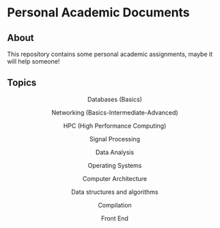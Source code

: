 # Personal Academic Documents
<h2 align="left">About</h2>
<div >
     <p>
     This repository contains some personal academic assignments, maybe it will help someone!
     </p>
</div>
<h2 align="left">Topics</h2>
<div align="center">
   <p>Databases (Basics)</p>
   <p>Networking (Basics-Intermediate-Advanced)</p>
   <p>HPC (High Performance Computing)</p>
   <p>Signal Processing</p>
   <p>Data Analysis</p>
   <p>Operating Systems</p>
   <p>Computer Architecture</p>
   <p>Data structures and algorithms</p>
   <p>Compilation</p>
   <p>Front End</p>
   </p>
</div>
